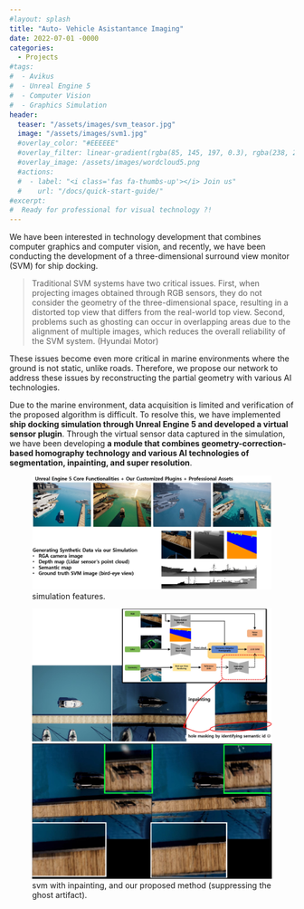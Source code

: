 ```yaml
---
#layout: splash
title: "Auto- Vehicle Asistantance Imaging"
date: 2022-07-01 -0000
categories:
  - Projects
#tags:
#  - Avikus
#  - Unreal Engine 5
#  - Computer Vision
#  - Graphics Simulation
header:
  teaser: "/assets/images/svm_teasor.jpg"
  image: "/assets/images/svm1.jpg"
  #overlay_color: "#EEEEEE"
  #overlay_filter: linear-gradient(rgba(85, 145, 197, 0.3), rgba(238, 238, 238, 0.3))
  #overlay_image: /assets/images/wordcloud5.png
  #actions:
  #  - label: "<i class='fas fa-thumbs-up'></i> Join us"
  #    url: "/docs/quick-start-guide/"
#excerpt:
#  Ready for professional for visual technology ?!
---
```

We have been interested in technology development that combines computer graphics and computer vision, and recently, we have been conducting the development of a three-dimensional surround view monitor (SVM) for ship docking.

>Traditional SVM systems have two critical issues. First, when projecting images obtained through RGB sensors, they do not consider the geometry of the three-dimensional space, resulting in a distorted top view that differs from the real-world top view. Second, problems such as ghosting can occur in overlapping areas due to the alignment of multiple images, which reduces the overall reliability of the SVM system. (Hyundai Motor)

These issues become even more critical in marine environments where the ground is not static, unlike roads. Therefore, we propose our network to address these issues by reconstructing the partial geometry with various AI technologies.

Due to the marine environment, data acquisition is limited and verification of the proposed algorithm is difficult. To resolve this, we have implemented **ship docking simulation through Unreal Engine 5 and developed a virtual sensor plugin**. Through the virtual sensor data captured in the simulation, we have been developing **a module that combines geometry-correction-based homography technology and various AI technologies of segmentation, inpainting, and super resolution**.

<figure>
	<img src="/assets/images/svm3.jpg">
  <figcaption>simulation features.</figcaption>
</figure>
<figure class="half">
	<img src="/assets/images/svm2.jpg">
	<img src="/assets/images/svm4.jpg">
	<figcaption>svm with inpainting, and our proposed method (suppressing the ghost artifact).</figcaption>
</figure>